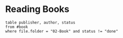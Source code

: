 # Reading Books

```dataview
table publisher, author, status
from #book
where file.folder = "02-Book" and status != "done"
```

